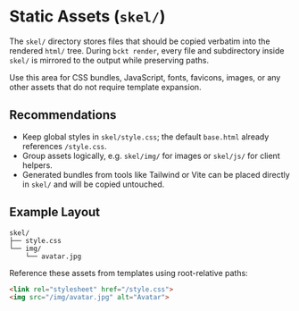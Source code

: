 # Static Assets (`skel/`)

The `skel/` directory stores files that should be copied verbatim into the
rendered `html/` tree. During `bckt render`, every file and subdirectory inside
`skel/` is mirrored to the output while preserving paths.

Use this area for CSS bundles, JavaScript, fonts, favicons, images, or any
other assets that do not require template expansion.

## Recommendations
- Keep global styles in `skel/style.css`; the default `base.html` already
  references `/style.css`.
- Group assets logically, e.g. `skel/img/` for images or `skel/js/` for client
  helpers.
- Generated bundles from tools like Tailwind or Vite can be placed directly in
  `skel/` and will be copied untouched.

## Example Layout
```
skel/
├── style.css
└── img/
    └── avatar.jpg
```

Reference these assets from templates using root-relative paths:

```html
<link rel="stylesheet" href="/style.css">
<img src="/img/avatar.jpg" alt="Avatar">
```
